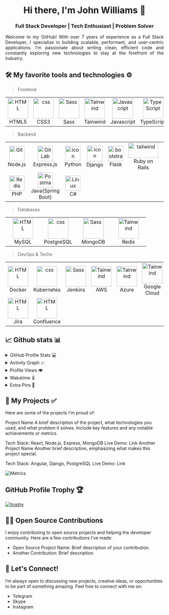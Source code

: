 <!-- <img src="https://raw.githubusercontent.com/rzashakeri/rzashakeri/main/intro.gif" alt="👋 Hi there! I'm reza" title="👋 Hi there! I'm reza"/> -->
<h1 align="center">Hi there, I'm John Williams 👋</h1>
<h3 align="center">Full Stack Developer | Tech Enthusiast | Problem Solver</h3>
<p align="justify">
Welcome to my GitHub! With over 7 years of experience as a Full Stack Developer, I specialize in building scalable, performant, and user-centric applications. I’m passionate about writing clean, efficient code and constantly exploring new technologies to stay at the forefront of the industry.

</p>

## 🛠️ My favorite tools and technologies ⚙️

> Frontend

<table>
  <tr>
    <td align="center"  width="96">
        <img src="https://seeklogo.com/images/H/html5-without-wordmark-color-logo-14D252D878-seeklogo.com.png" width="65" height="65" alt="HTML" />
      <br>HTML5
    </td>
    <td align="center" width="96">
        <img src="https://upload.wikimedia.org/wikipedia/commons/6/62/CSS3_logo.svg" width="65" height="65" alt="css" />
      <br>CSS3
    </td>
    <td align="center" width="96">
        <img src="https://upload.wikimedia.org/wikipedia/commons/9/96/Sass_Logo_Color.svg" alt="Sass" width="65" height="65" />
      <br>
      Sass
    </td>
    <td align="center" width="96">
      <a href="#macropower-tech">
        <img src="https://skillicons.dev/icons?i=tailwind" alt="Tainwind" width="65" height="65" />
      </a>
      <br>Tainwind
    </td>
    <td align="center" width="96">
        <img src="https://techstack-generator.vercel.app/js-icon.svg" alt="Javascript" width="65" height="65" />
      <br>Javascript
    </td>
    <td align="center" width="96">
        <img src="https://techstack-generator.vercel.app/ts-icon.svg" alt="TypeScript" width="65" height="65" />
      <br>TypeScript
    </td>
       <td align="center" width="96">
        <img src="https://www.vectorlogo.zone/logos/reactjs/reactjs-icon.svg" alt="React.js" width="65" height="65" />
      <br>React.js
    </td>
       <td align="center" width="96">
        <img src="https://upload.wikimedia.org/wikipedia/commons/c/cf/Angular_full_color_logo.svg" width="65" height="65" alt="Angular" />
      <br>Angular
    </td>
    <td align="center" width="96">
        <img src="https://upload.wikimedia.org/wikipedia/commons/9/95/Vue.js_Logo_2.svg" width="65" height="65" alt="Vue.js" />
      <br>Vue.js
    </td>  
  </tr>
</table>

> Backend

  <table>
  <tr>
    <td align="center" width="96">
        <img src="https://www.vectorlogo.zone/logos/nodejs/nodejs-icon.svg" width="48" height="48" alt="Git" />
      <br>Node.js
    </td>
    <td align="center"  width="96">
        <img src="https://www.vectorlogo.zone/logos/expressjs/expressjs-icon.svg" width="48" height="48" alt="GitLab" />
      <br>Express.js
    </td>
    <td align="center" width="96">
      <a href="#macropower-tech">
        <img src="https://techstack-generator.vercel.app/python-icon.svg" alt="icon" width="48" height="48" />
      </a>
      <br>Python
    </td>
    <td align="center" width="96">
        <img src="https://techstack-generator.vercel.app/django-icon.svg" alt="icon" width="50" height="50" />
      <br>Django
    </td>
    <td align="center"  width="96">
        <img src="https://icon.icepanel.io/Technology/svg/Flask.svg" width="48" height="48" alt="bootstrap" />
      <br>Flask
    </td>
    <td align="center" width="96">
        <img src="https://upload.wikimedia.org/wikipedia/commons/6/62/Ruby_On_Rails_Logo.svg" width="96" height="48" alt="tailwind" />
      <br>Ruby on Rails
    </td>
        <td align="center" width="96">
        <img src="https://techstack-generator.vercel.app/restapi-icon.svg" width="48" height="48" alt="jquery" />
      <br>RESTful APIs
    </td>
        <td align="center" width="96">
        <img src="https://graphql.org/_next/static/media/logo.ad338028.svg" width="48" height="48" alt="jquery" />
      <br>GraphQL
    </td>
            <td align="center" width="96">
        <img src="https://www.svgrepo.com/show/354553/websocket.svg" width="48" height="48" alt="ASP.NET Core" />
      <br>Websockets
    </td>
  </tr>
   <tr>
    <td align="center" width="96">
        <img src="https://upload.wikimedia.org/wikipedia/commons/2/27/PHP-logo.svg" width="48" height="48" alt="Redis" />
      <br>PHP
    </td>
        <td align="center" width="96">
        <img src="https://upload.wikimedia.org/wikipedia/commons/7/79/Spring_Boot.svg" width="48" height="48" alt="Postman" />
      <br>Java(Spring Boot)
    </td>
            <td align="center" width="96">
        <img src="https://upload.wikimedia.org/wikipedia/commons/b/bd/Logo_C_sharp.svg" width="48" height="48" alt="Linux" />
      <br>C#
    </td>
    
  </tr>
 <tr>
 </tr>
</table>


> Databases

<table>
  <tr>
    <td align="center"  width="96">
        <img src="https://www.vectorlogo.zone/logos/mysql/mysql-official.svg" width="65" height="65" alt="HTML" />
      <br>MySQL
    </td>
    <td align="center" width="96">
        <img src="https://skillicons.dev/icons?i=postgres" width="65" height="65" alt="css" />
      <br>PostgreSQL
    </td>
    <td align="center" width="96">
        <img src="https://www.vectorlogo.zone/logos/mongodb/mongodb-icon.svg" alt="Sass" width="65" height="65" />
      <br>
      MongoDB
    </td>
    <td align="center" width="96">
      <a href="#macropower-tech">
        <img src="https://upload.wikimedia.org/wikipedia/commons/6/64/Logo-redis.svg" alt="Tainwind" width="65" height="65" />
      </a>
      <br>Redis
    </td>
  </tr>
</table>

> DevOps & Techs

<table>
  <tr>
    <td align="center"  width="96">
        <img src="https://techstack-generator.vercel.app/docker-icon.svg" width="65" height="65" alt="HTML" />
      <br>Docker
    </td>
    <td align="center" width="96">
        <img src="https://upload.wikimedia.org/wikipedia/commons/3/39/Kubernetes_logo_without_workmark.svg" width="65" height="65" alt="css" />
      <br>Kubernetes
    </td>
    <td align="center" width="96">
        <img src="https://upload.wikimedia.org/wikipedia/commons/e/e9/Jenkins_logo.svg" alt="Sass" width="65" height="65" />
      <br>
      Jenkins
    </td>
    <td align="center" width="96">
      <a href="#macropower-tech">
        <img src="https://upload.wikimedia.org/wikipedia/commons/9/93/Amazon_Web_Services_Logo.svg" alt="Tainwind" width="65" height="65" />
      </a>
      <br>AWS
    </td>
    <td align="center" width="96">
      <a href="#macropower-tech">
        <img src="https://upload.wikimedia.org/wikipedia/commons/f/fa/Microsoft_Azure.svg" alt="Tainwind" width="65" height="65" />
      </a>
      <br>Azure
    </td>
    <td align="center" width="96">
      <a href="#macropower-tech">
        <img src="https://uxwing.com/wp-content/themes/uxwing/download/brands-and-social-media/google-cloud-icon.png" alt="Tainwind" width="65" height="65" />
      </a>
      <br>Google Cloud
    </td>
    <td align="center" width="96">
      <a href="#macropower-tech">
        <img src="https://skillicons.dev/icons?i=git" alt="Tainwind" width="65" height="65" />
      </a>
      <br>Git
    </td>
    <td align="center" width="96">
      <a href="#macropower-tech">
        <img src="https://techstack-generator.vercel.app/github-icon.svg" alt="Tainwind" width="65" height="65" />
      </a>
      <br>Github
    </td>
  </tr>
  <tr>
    <td align="center"  width="96">
        <img src="https://www.vectorlogo.zone/logos/atlassian_jira/atlassian_jira-icon.svg" width="65" height="65" alt="HTML" />
      <br>Jira
    </td>
    <td align="center"  width="96">
        <img src="https://cdn.iconscout.com/icon/free/png-512/free-confluence-logo-icon-download-in-svg-png-gif-file-formats--technology-social-media-company-brand-vol-2-pack-logos-icons-3029929.png?f=webp&w=512" width="65" height="65" alt="HTML" />
      <br>Confluence
    </td>
    
  </tr>
</table>

## 📈 Github stats 📊

<details>
  <summary>GitHub Profile Stats 💻</summary>
  <br/>
    <a href="https://github.com/anuraghazra/github-readme-stats"><img alt="rzashakeri's Github Stats" src="https://github-readme-stats.vercel.app/api/?username=rzashakeri&show_icons=true&count_private=true&theme=default&hide_border=true&bg_color=fff&title_color=00E676&icon_color=00E676" height="192px"/></a>
  <a href="https://github.com/anuraghazra/github-readme-stats"><img alt="rzashakeri's Top Languages" src="https://github-readme-stats.vercel.app/api/top-langs/?username=rzashakeri&langs_count=8&layout=compact&theme=default&hide_border=true&bg_color=fff&title_color=000&icon_color=000&hide=Jupyter%20Notebook" height="192px"/></a>
  <br/>
</details>

<details>
  <summary>Activity Graph 📈</summary>
  <br/>

[![Ashutosh's github activity graph](https://github-readme-activity-graph.vercel.app/graph?username=rzashakeri&bg_color=ffffff&color=000000&line=04e61b&point=403d3d&area=true&hide_border=true)](https://github.com/ashutosh00710/github-readme-activity-graph)

</details>


<details>
  <summary>Profile Views 👁️</summary>
  <br/>
  <img src="https://komarev.com/ghpvc/?username=rzashakerie&label=PROFILE+VIEWS&style=for-the-badge&color=brightgreen">

</details>


<details>
  <summary>Wakatime ⏳</summary>
  <br/>
  <img src="https://wakatime.com/share/@rzashakeri/d6dcb7a2-5e70-49f5-ae5c-39405f92ffb3.png">
  <br/>
  <br/>
  <br/>

  <img src="https://wakatime.com/share/@rzashakeri/b43da924-55df-4315-897d-e4dd9fb798f9.png">
</details>


<details>
  <summary>Extra Pins 📌</summary>
  <br/>
  <a href="https://github.com/rzashakeri/Lorem-Farsi">
  <img align="center" src="https://github-readme-stats.vercel.app/api/pin/?username=rzashakeri&repo=Lorem-Farsi&theme=default" />
</a>
  <br/>
  <br/>
 
   <a href="https://github.com/rzashakeri/Happier">
  <img align="center" src="https://github-readme-stats.vercel.app/api/pin/?username=rzashakeri&repo=Happier&theme=default" />
</a>
  <br/>
  <br/>
 
   <a href="https://github.com/rzashakeri/telegram-bot-template">
  <img align="center" src="https://github-readme-stats.vercel.app/api/pin/?username=rzashakeri&repo=telegram-bot-template&theme=default" />
 </a>


   <br/>
  <br/>
 
   <a href="https://github.com/rzashakeri/personal-site">
  <img align="center" src="https://github-readme-stats.vercel.app/api/pin/?username=rzashakeri&repo=personal-site&theme=default" />
 </a>
 
</details>

## 🚀 My Projects ✅

Here are some of the projects I'm proud of:

Project Name
A brief description of the project, what technologies you used, and what problem it solves. Include key features and any notable achievements or metrics.

Tech Stack: React, Node.js, Express, MongoDB
Live Demo: Link
Another Project Name
Another brief description, emphasizing what makes this project special.

Tech Stack: Angular, Django, PostgreSQL
Live Demo: Link

![Metrics](https://metrics.lecoq.io/rzashakeri?template=classic&base.header=0&base.activity=0&base.community=0&base.repositories=0&base.metadata=0&activity=1&base=header%2C%20activity%2C%20community%2C%20repositories%2C%20metadata&base.indepth=false&base.hireable=false&base.skip=false&activity=false&activity.limit=5&activity.load=300&activity.days=14&activity.visibility=all&activity.timestamps=true&activity.filter=all&config.timezone=Asia%2FTehran)

## GitHub Profile Trophy 🏆

[![trophy](https://github-profile-trophy.vercel.app/?username=rzashakeri&row=1&margin-w=40)](https://github.com/ryo-ma/github-profile-trophy)

## 🧑‍💻 Open Source Contributions
I enjoy contributing to open source projects and helping the developer community. Here are a few contributions I’ve made:

- Open Source Project Name: Brief description of your contribution.
- Another Contribution: Brief description.

## 💬 Let's Connect!
I’m always open to discussing new projects, creative ideas, or opportunities to be part of something amazing. Feel free to connect with me on:

- Telegram
- Skype
- Instagram
